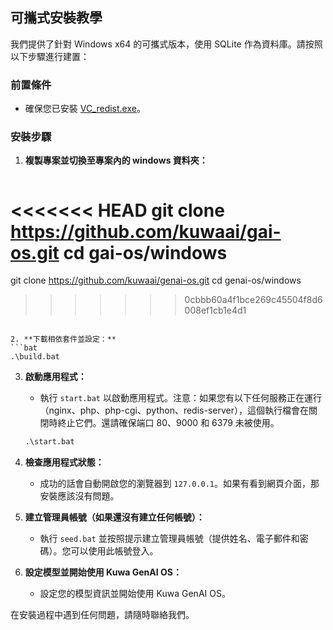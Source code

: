 ## 可攜式安裝教學

我們提供了針對 Windows x64 的可攜式版本，使用 SQLite 作為資料庫。請按照以下步驟進行建置：

### 前置條件
- 確保您已安裝 [VC_redist.exe](https://learn.microsoft.com/zh-tw/cpp/windows/latest-supported-vc-redist?view=msvc-170)。

### 安裝步驟

1. **複製專案並切換至專案內的 windows 資料夾：**
   ```bat
<<<<<<< HEAD
   git clone https://github.com/kuwaai/gai-os.git
   cd gai-os/windows
=======
   git clone https://github.com/kuwaai/genai-os.git
   cd genai-os/windows
>>>>>>> 0cbbb60a4f1bce269c45504f8d6008ef1cb1e4d1
   ```

2. **下載相依套件並設定：**
   ```bat
   .\build.bat
   ```

3. **啟動應用程式：**
   - 執行 `start.bat` 以啟動應用程式。注意：如果您有以下任何服務正在運行（nginx、php、php-cgi、python、redis-server），這個執行檔會在關閉時終止它們。還請確保端口 80、9000 和 6379 未被使用。
   ```bat
   .\start.bat
   ```

4. **檢查應用程式狀態：**
   - 成功的話會自動開啟您的瀏覽器到 `127.0.0.1`。如果有看到網頁介面，那安裝應該沒有問題。

5. **建立管理員帳號（如果還沒有建立任何帳號）：**
   - 執行 `seed.bat` 並按照提示建立管理員帳號（提供姓名、電子郵件和密碼）。您可以使用此帳號登入。

6. **設定模型並開始使用 Kuwa GenAI OS：**
   - 設定您的模型資訊並開始使用 Kuwa GenAI OS。

在安裝過程中遇到任何問題，請隨時聯絡我們。